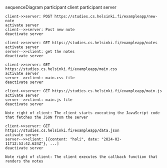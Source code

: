 sequenceDiagram
participant client
participant server

    client->>server: POST https://studies.cs.helsinki.fi/exampleapp/new-note
    activate server
    client-->>server: Post new note
    deactivate server

    client->>server: GET https://studies.cs.helsinki.fi/exampleapp/notes
    activate server
    server-->>client: get the notes
    deactivate server

    client->>server: GET https://studies.cs.helsinki.fi/exampleapp/main.css
    activate server
    server-->>client: main.css file
    deactivate server

    client->>server: GET https://studies.cs.helsinki.fi/exampleapp/main.js
    activate server
    server-->>client: main.js file
    deactivate server

    Note right of client: The client starts executing the JavaScript code that fetches the JSON from the server

    client->>server: GET https://studies.cs.helsinki.fi/exampleapp/data.json
    activate server
    server-->>client: [{content: "holi", date: "2024-02-11T12:53:42.624Z"}, ...]
    deactivate server

    Note right of client: The client executes the callback function that renders the notes
